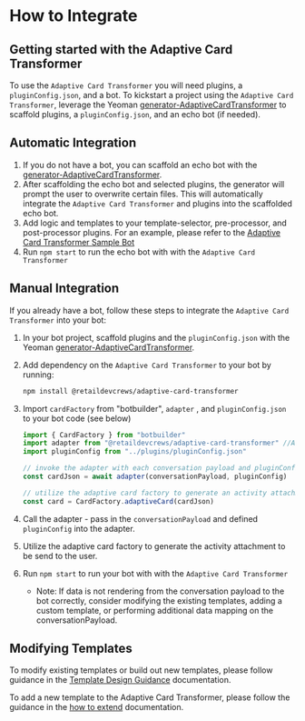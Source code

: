 # How to Integrate

## Getting started with the Adaptive Card Transformer

To use the `Adaptive Card Transformer` you will need plugins, a `pluginConfig.json`, and a bot. To kickstart a project using the `Adaptive Card Transformer`, leverage the Yeoman [generator-AdaptiveCardTransformer](https://github.com/retaildevcrews/generator-AdaptiveCardTransformer) to scaffold plugins, a `pluginConfig.json`, and an echo bot (if needed).

## Automatic Integration

1. If you do not have a bot, you can scaffold an echo bot with the [generator-AdaptiveCardTransformer](https://github.com/retaildevcrews/generator-AdaptiveCardTransformer).
1. After scaffolding the echo bot and selected plugins, the generator will prompt the user to overwrite certain files. This will automatically integrate the `Adaptive Card Transformer` and plugins into the scaffolded echo bot.
1. Add logic and templates to your template-selector, pre-processor, and post-processor plugins. For an example, please refer to the [Adaptive Card Transformer Sample Bot](https://github.com/retaildevcrews/AdaptiveCardTransformerExampleBot/tree/main/src)
1. Run `npm start` to run the echo bot with with the `Adaptive Card Transformer`

## Manual Integration

If you already have a bot, follow these steps to integrate the `Adaptive Card Transformer` into your bot:

1. In your bot project, scaffold plugins and the `pluginConfig.json` with the Yeoman [generator-AdaptiveCardTransformer](https://github.com/retaildevcrews/generator-AdaptiveCardTransformer).
1. Add dependency on the `Adaptive Card Transformer` to your bot by running:

   ```bash
   npm install @retaildevcrews/adaptive-card-transformer
   ```

1. Import `cardFactory` from "botbuilder", `adapter` , and `pluginConfig.json` to your bot code (see below)

   ```ts
   import { CardFactory } from "botbuilder"
   import adapter from "@retaildevcrews/adaptive-card-transformer" //Adaptive Card Transformer Package
   import pluginConfig from "../plugins/pluginConfig.json"

   // invoke the adapter with each conversation payload and pluginConfig which identifies which plugins to use
   const cardJson = await adapter(conversationPayload, pluginConfig)

   // utilize the adaptive card factory to generate an activity attachment which is ready to be sent to the user (replied by the bot)
   const card = CardFactory.adaptiveCard(cardJson)
   ```

1. Call the adapter - pass in the `conversationPayload` and defined `pluginConfig` into the adapter.
1. Utilize the adaptive card factory to generate the activity attachment to be send to the user.
1. Run `npm start` to run your bot with with the `Adaptive Card Transformer`
   - Note: If data is not rendering from the conversation payload to the bot correctly, consider modifying the existing templates, adding a custom template, or performing additional data mapping on the conversationPayload.

[Modifying Templates]: #Modifying-Templates

## Modifying Templates

To modify existing templates or build out new templates, please follow guidance in the [Template Design Guidance] documentation.

To add a new template to the Adaptive Card Transformer, please follow the guidance in the [how to extend] documentation.

[How to Extend]: ./docs/HowToExtend.md

[Template Design Guidance]: [./docs/TemplateDesignGuidance.md]
